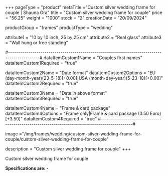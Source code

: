 +++
pageType = "product"
metaTitle ="Custom silver wedding frame for couple | Shauna Gra"
title = "Custom silver wedding frame for couple"
price = "56.25"
weight = "1000"
stock = "2"
creationDate = "20/09/2024"

productGroup = "frames"
productType = "wedding"
 
attribute1 = "10 by 10 inch, 25 by 25 cm" 
attribute2 = "Real glass"
attribute3 = "Wall hung or free standing"
 
#---------------------------------------------------------------------------------------------#
dataItemCustom1Name = "Couples first names"
dataItemCustom1Required = "true"

dataItemCustom2Name = "Date format"
dataItemCustom2Options = "EU (day-month-year)(23-5-18)[+0.00]|USA (month-day-year)(5-23-18)[+0.00]"
dataItemCustom2Required = "true"

dataItemCustom3Name = "Date in above format"
dataItemCustom3Required = "true"

dataItemCustom4Name = "Frame & card package"
dataItemCustom4Options = "Frame only|Frame & card package (3.50 Euro)[+3.50]"
dataItemCustom4Required = "true"
#---------------------------------------------------------------------------------------------#
 
image ="/img/frames/wedding/custom-silver-wedding-frame-for-couple/custom-silver-wedding-frame-for-couple"

description = "Custom silver wedding frame for couple"
+++

Custom silver wedding frame for couple

**Specifications are: -**
